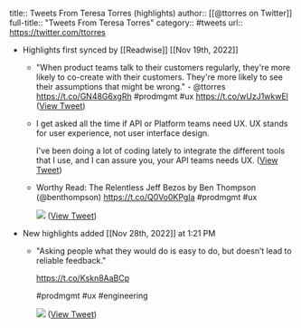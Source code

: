 title:: Tweets From Teresa Torres (highlights)
author:: [[@ttorres on Twitter]]
full-title:: "Tweets From Teresa Torres"
category:: #tweets
url:: https://twitter.com/ttorres

- Highlights first synced by [[Readwise]] [[Nov 19th, 2022]]
	- "When product teams talk to their customers regularly, they're more likely to co-create with their customers. They're more likely to see their assumptions that might be wrong." - @ttorres https://t.co/GN48G6xgRh #prodmgmt #ux https://t.co/wUzJ1wkwEl ([View Tweet](https://twitter.com/ttorres/status/1387151326430253063))
	- I get asked all the time if API or Platform teams need UX. UX stands for user experience, not user interface design. 
	  
	  I've been doing a lot of coding lately to integrate the different tools that I use, and I can assure you, your API teams needs UX. ([View Tweet](https://twitter.com/ttorres/status/1433838209914576902))
	- Worthy Read: The Relentless Jeff Bezos by Ben Thompson (@benthompson) https://t.co/Q0Vo0KPgIa #prodmgmt #ux 
	  
	  ![](https://pbs.twimg.com/media/E_CIln3WQAEHJNo.png) ([View Tweet](https://twitter.com/ttorres/status/1436798465221308416))
- New highlights added [[Nov 28th, 2022]] at 1:21 PM
	- "Asking people what they would do is easy to do, but doesn’t lead to reliable feedback."
	  
	  https://t.co/Kskn8AaBCp
	  
	  #prodmgmt #ux #engineering 
	  
	  ![](https://pbs.twimg.com/media/FinFwSrWIAAv-DP.jpg) ([View Tweet](https://twitter.com/ttorres/status/1597024978532278277))